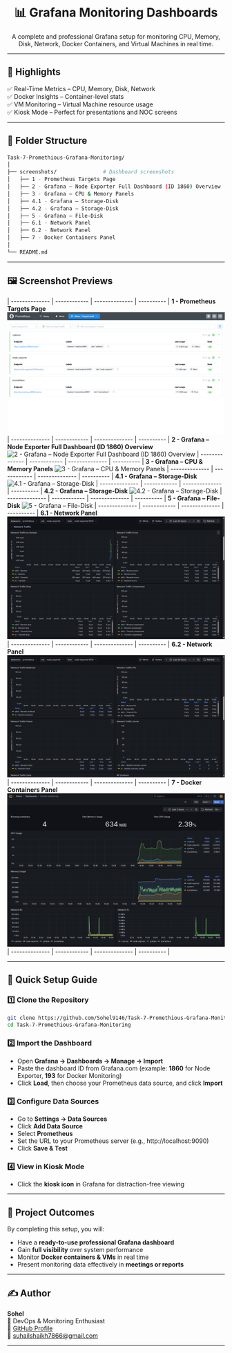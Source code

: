 <h1 align="center">📊 Grafana Monitoring Dashboards</h1>

<p align="center">
A complete and professional Grafana setup for monitoring CPU, Memory, Disk, Network, Docker Containers, and Virtual Machines in real time.
</p>

---

## 🌟 Highlights

✅ Real-Time Metrics – CPU, Memory, Disk, Network  
✅ Docker Insights – Container-level stats  
✅ VM Monitoring – Virtual Machine resource usage  
✅ Kiosk Mode – Perfect for presentations and NOC screens  

---

## 📂 Folder Structure

```bash
Task-7-Promethious-Grafana-Monitoring/
│
├── screenshots/               # Dashboard screenshots
│   ├── 1 - Prometheus Targets Page
│   ├── 2 - Grafana – Node Exporter Full Dashboard (ID 1860) Overview
│   ├── 3 - Grafana – CPU & Memory Panels
│   ├── 4.1 - Grafana – Storage-Disk
│   ├── 4.2 - Grafana – Storage-Disk
│   ├── 5 - Grafana – File-Disk 
│   ├── 6.1 - Network Panel
│   ├── 6.2 - Network Panel
│   ├── 7 - Docker Containers Panel 
│
└── README.md
```

---

## 🖼 Screenshot Previews


| -------------- | ------------ | -------------- | ---------- |
**1 - Prometheus Targets Page**
![1 - Prometheus Targets Page](screenshots/1%20-%20Prometheus%20Targets%20Page.png) 
| -------------- | ------------ | -------------- | ---------- |
**2 - Grafana – Node Exporter Full Dashboard (ID 1860) Overview**
![2 - Grafana – Node Exporter Full Dashboard (ID 1860) Overview](screenshots/2%20-%20Grafana%20–%20Node%20Exporter%20Full%20Dashboard%20(ID%201860)%20Overview.png) 
| -------------- | ------------ | -------------- | ---------- |
**3 - Grafana – CPU & Memory Panels**
![3 - Grafana – CPU & Memory Panels](screenshots/3%20-%20Grafana%20–%20CPU%20&%20Memory%20Panels.png) 
| -------------- | ------------ | -------------- | ---------- |
**4.1 - Grafana – Storage-Disk**
![4.1 - Grafana – Storage-Disk](screenshots/4.1%20-%20Grafana%20–%20Storage-Disk%20.png) 
| -------------- | ------------ | -------------- | ---------- |
**4.2 - Grafana – Storage-Disk**
![4.2 - Grafana – Storage-Disk](screenshots/4.2%20-%20Grafana%20–%20Storage-Disk.png) 
| -------------- | ------------ | -------------- | ---------- |
**5 - Grafana – File-Disk**
![5 - Grafana – File-Disk ](screenshots/5%20-%20Grafana%20–%20File-Disk%20.png) 
| -------------- | ------------ | -------------- | ---------- |
**6.1 - Network Panel**
![6.1 - Network Panel](screenshots/6.1%20-%20Network%20Panel.png) 
| -------------- | ------------ | -------------- | ---------- |
**6.2 - Network Panel**
![6.2 - Network Panel](screenshots/6.2%20-%20Network%20Panel.png) 
| -------------- | ------------ | -------------- | ---------- |
**7 - Docker Containers Panel**
![7 - Docker Containers Panel](screenshots/7%20-%20Docker%20Containers%20Panel%20.jpeg) 
| -------------- | ------------ | -------------- | ---------- |


---

## 🚀 Quick Setup Guide

### **1️⃣ Clone the Repository**
```bash
git clone https://github.com/Sohel9146/Task-7-Promethious-Grafana-Monitoring.git
cd Task-7-Promethious-Grafana-Monitoring
```

### **2️⃣ Import the Dashboard**
- Open **Grafana → Dashboards → Manage → Import**
- Paste the dashboard ID from Grafana.com (example: **1860** for Node Exporter, **193** for Docker Monitoring)
- Click **Load**, then choose your Prometheus data source, and click **Import**

### **3️⃣ Configure Data Sources**
- Go to **Settings → Data Sources**
- Click **Add Data Source**
- Select **Prometheus**
- Set the URL to your Prometheus server (e.g., http://localhost:9090)
- Click **Save & Test**

### **4️⃣ View in Kiosk Mode**
- Click the **kiosk icon** in Grafana for distraction-free viewing

---

## 🎯 Project Outcomes

By completing this setup, you will:
- Have a **ready-to-use professional Grafana dashboard**
- Gain **full visibility** over system performance
- Monitor **Docker containers & VMs** in real time
- Present monitoring data effectively in **meetings or reports**

---

## ✍️ Author

**Sohel**  
💼 DevOps & Monitoring Enthusiast  
🔗 [GitHub Profile](https://github.com/Sohel9146)  
📧 suhailshaikh7866@gmail.com  

---


